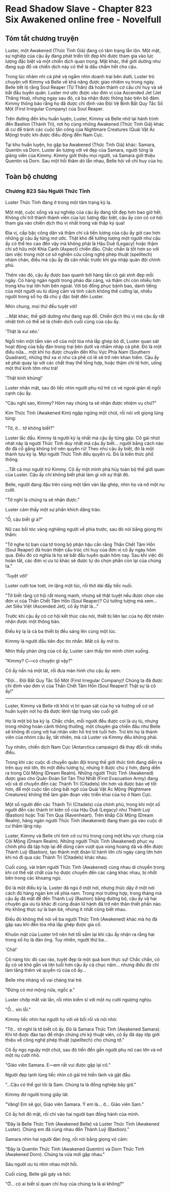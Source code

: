 # Read Shadow Slave - Chapter 823 Six Awakened online free - Novelfull

## Tóm tắt chương truyện

Luster, một Awakened (Thức Tỉnh Giả) đang có tâm trạng lẫn lộn. Một mặt, sự nghiệp của cậu ấy đang phát triển tốt đẹp khi được tham gia vào lực lượng đặc biệt và một chiến dịch quan trọng. Mặt khác, thế giới dường như đang sụp đổ và chiến dịch này có thể là dấu chấm hết cho cậu.

Trong lúc nhâm nhi cà phê và ngắm nhìn doanh trại bên dưới, Luster trò chuyện với Kimmy và Belle về khả năng được giao nhiệm vụ trong ngày. Belle tiết lộ rằng Soul Reaper (Tử Thần) đã hoàn thành cơ cấu chỉ huy và sẽ bắt đầu tuyển quân. Luster mơ ước được vào đơn vị của Ascended Jet (Jet Thăng Hoa), nhưng ngay sau đó, cả ba nhận được thông báo trên bộ đàm. Kimmy thông báo rằng họ đã được chỉ định vào Đội Vệ Binh Bất Quy Tắc Số Một (First Irregular Company) của Soul Reaper.

Trên đường đến khu huấn luyện, Luster, Kimmy và Belle nhớ lại hành trình đến Bastion (Thành Trì), nơi họ cùng những Awakened (Thức Tỉnh Giả) khác di cư để tránh các cuộc tấn công của Nightmare Creatures (Quái Vật Ác Mộng) trước khi được điều động đến Nam Cực.

Tại khu huấn luyện, họ gặp ba Awakened (Thức Tỉnh Giả) khác: Samara, Quentin và Dorn. Luster ấn tượng với vẻ đẹp của Samara, người từng là giảng viên của Kimmy. Kimmy giới thiệu mọi người, và Samara giới thiệu Quentin và Dorn. Sau một hồi thăm dò lẫn nhau, Belle hỏi về chỉ huy của họ.

## Toàn bộ chương

### Chương 823 Sáu Người Thức Tỉnh

Luster Thức Tỉnh đang ở trong một tâm trạng kỳ lạ.

Một mặt, cuộc sống và sự nghiệp của cậu ấy đang tốt đẹp hơn bao giờ hết. Không chỉ trở thành thành viên của lực lượng đặc biệt, cậu ấy còn có cơ hội tham gia vào chiến dịch thú vị nhất trong vài thập kỷ qua!

Địa vị, cấp bậc công dân và thậm chí cả tiền lương của cậu ấy giờ cao hơn những gì cậu ấy từng mơ ước. Thật khó để tưởng tượng một người như cậu ấy có thể leo cao đến vậy mà không phải là Hậu Duệ (Legacy) hoặc thậm chí sở hữu một Khía Cạnh (Aspect) chiến đấu. Chắc chắn là tốt hơn so với làm việc trong một cơ sở nghiên cứu công nghệ phép thuật (spelltech) nhàm chán, điều mà cậu ấy đã cân nhắc trước khi gia nhập quân đội chính phủ.

Thêm vào đó, cậu ấy được bao quanh bởi hàng tấn cô gái xinh đẹp mỗi ngày. Có hàng ngàn người trong pháo đài cảng, và thậm chí còn nhiều hơn trong khu trại lớn hơn bên ngoài. Với bộ đồng phục bảnh bao, danh tiếng của một người ưu tú dũng cảm và tính cách không thể cưỡng lại, nhiều người trong số họ đã chú ý đặc biệt đến Luster.

Nhìn chung, mọi thứ đều tuyệt vời!

…Mặt khác, thế giới dường như đang sụp đổ. Chiến dịch thú vị mà cậu ấy rất nhiệt tình có thể sẽ là chiến dịch cuối cùng của cậu ấy.

'Thật là xui xẻo.'

Ngồi trên một tấm ván vỡ của một tòa nhà lắp ghép bỏ đi, Luster quan sát hoạt động của bầy đàn trong trại bên dưới và nhấm nháp cà phê. Đó là một điều nữa… một khi họ được chuyển đến Khu Vực Phía Nam (Southern Quadrant), những thứ xa xỉ như cà phê có lẽ sẽ trở nên khan hiếm. Cậu ấy sẽ phải quay lại với các chất thay thế tổng hợp, hoặc thậm chí tệ hơn, uống một thứ kinh tởm như trà!

'Thật kinh khủng!'

Luster nhăn mặt, sau đó liếc nhìn người phụ nữ trẻ có vẻ ngoài giản dị ngồi cạnh cậu ấy.

"Cậu nghĩ sao, Kimmy? Hôm nay chúng ta sẽ nhận được nhiệm vụ chứ?"

Kim Thức Tỉnh (Awakened Kim) ngập ngừng một chút, rồi nói với giọng lúng túng:

"Tớ, ờ… tớ không biết?"

Luster lắc đầu. Kimmy là người kỳ lạ nhất mà cậu ấy từng gặp. Cô gái nhút nhát này là người Thức Tỉnh duy nhất mà cậu ấy biết… người bằng cách nào đó đã cố gắng không trở nên quyến rũ! Theo như cậu ấy biết, đó là một thành tựu kỳ lạ. Mọi người Thức Tỉnh đều quyến rũ. Đó là kiến thức phổ thông.

…Tất cả mọi người trừ Kimmy. Cô ấy một mình phá hủy toàn bộ thế giới quan của Luster. Cậu ấy chỉ không biết phải làm gì với sự thật đó.

Belle, người đang đậu trên cùng một tấm ván lắp ghép, nhìn họ và nở một nụ cười.

"Tớ nghĩ là chúng ta sẽ nhận được."

Luster cảm thấy một sự phấn khích dâng trào.

"Ồ, cậu biết gì à?"

Nữ cao bồi tóc vàng nghiêng người về phía trước, sau đó nói bằng giọng thì thầm:

"Tớ nghe từ bạn của tớ trong bộ phận hậu cần rằng Thần Chết Tâm Hồn (Soul Reaper) đã hoàn thiện cấu trúc chỉ huy của đơn vị cô ấy ngày hôm qua. Điều đó có nghĩa là họ sẽ bắt đầu tuyển quân hôm nay. Sau khi việc đó hoàn tất, các đơn vị ưu tú khác sẽ được tự do chọn phần còn lại của chúng ta."

'Tuyệt vời!'

Luster cười toe toét, im lặng một lúc, rồi thở dài đầy tiếc nuối.

"Tớ biết rằng cơ hội rất mong manh, nhưng sẽ thật tuyệt nếu được chọn vào đơn vị của Thần Chết Tâm Hồn (Soul Reaper)? Cứ tưởng tượng mà xem… Jet Siêu Việt (Ascended Jet), cô ấy thật là…"

Trước khi cậu ấy có cơ hội kết thúc câu nói, thiết bị liên lạc của họ đột nhiên nhận được một thông báo.

Điều kỳ lạ là cả ba thiết bị đều sáng lên cùng một lúc.

Kimmy là người đầu tiên đọc tin nhắn. Mắt cô ấy mở to.

Nhìn thấy phản ứng của cô ấy, Luster cảm thấy tim mình chìm xuống.

"Kimmy? C—có chuyện gì vậy?"

Cô ấy nấn ná một lát, rồi đưa màn hình cho cậu ấy xem.

"Đội… Đội Bất Quy Tắc Số Một (First Irregular Company)! Chúng ta đã được chỉ định vào đơn vị của Thần Chết Tâm Hồn (Soul Reaper)! Thật sự là cô ấy!"

***

Luster, Kimmy và Belle rời khỏi vị trí quan sát của họ và hướng về cơ sở huấn luyện nơi họ đã được lệnh tập trung vào cuối giờ.

Họ là một bộ ba kỳ lạ. Chắc chắn, mỗi người đều được coi là ưu tú, nhưng trong những hoàn cảnh thông thường, một chuyên gia chiến đấu như Belle sẽ không đi cùng với hai nhân viên hỗ trợ trẻ tuổi hơn. Trừ khi họ là thành viên của nhóm cậu ấy, tất nhiên, mà cả Luster và Kimmy đều không phải.

Tuy nhiên, chiến dịch Nam Cực (Antarctica campaign) đã thay đổi rất nhiều điều.

Trong khi các cuộc di chuyển quân đội trong thế giới thức tỉnh đang diễn ra trên quy mô lớn, thì một điều tương tự, nhưng ít được chú ý hơn, đang diễn ra trong Cõi Mộng (Dream Realm). Những người Thức Tỉnh (Awakened) được giao cho Quân Đoàn Sơ Tán Thứ Nhất (First Evacuation Army) đang vội vã di chuyển đến các Thành Trì (Citadels) lớn hơn và được bảo vệ tốt hơn, để một cuộc tấn công bất ngờ của Quái Vật Ác Mộng (Nightmare Creatures) không thể làm gián đoạn việc triển khai của họ ở Nam Cực.

Một số người đến các Thành Trì (Citadels) của chính phủ, trong khi một số người đến các thành trì kiên cố của Hậu Duệ (Legacy) như Thành Luỹ (Bastion) hoặc Trái Tim Quạ (Ravenheart). Trên khắp Cõi Mộng (Dream Realm), hàng ngàn người Thức Tỉnh (Awakened) đang tham gia vào cuộc di cư thầm lặng này.

Luster, Kimmy và Belle chỉ tình cờ cư trú trong cùng một khu vực chung của Cõi Mộng (Dream Realm). Những người Thức Tỉnh (Awakened) phục vụ chính phủ đã tập hợp lại để dũng cảm vượt qua vùng hoang dã và đến được Thành Luỹ (Bastion), tạo thành một đoàn lữ hành lớn chỉ ngày càng lớn hơn khi nó đi qua các Thành Trì (Citadels) khác nhau.

Cuối cùng, vài trăm người Thức Tỉnh (Awakened) cùng nhau di chuyển trong khi cơ thể vật chất của họ được chuyển đến các cảng khác nhau, bị nhốt bên trong các khoang ngủ.

Đó là một điều kỳ lạ. Luster đã ngủ ở một nơi, nhưng thức dậy ở một nơi cách đó hàng ngàn km về phía nam. Trong mọi trường hợp, trong tháng mà cậu ấy đã mất để đến Thành Luỹ (Bastion) bằng đường bộ, cậu ấy và hai chuyên gia ưu tú khác đi cùng đoàn lữ hành đã trở nên thân thiết phần nào. Họ không thực sự là bạn bè, nhưng ít nhất cũng biết nhau.

Điều đó không thể nói về ba người Thức Tỉnh (Awakened) khác mà họ đã gặp sau khi đến tòa nhà lắp ghép được gia cố.

Khuôn mặt của Luster trở nên hơi tối sầm lại khi cậu ấy nhận ra rằng hai trong số họ là đàn ông. Tuy nhiên, người thứ ba…

'Chà!'

Cô nàng tóc đỏ cao ráo, tuyệt đẹp là một quả bom thực sự! Chắc chắn, cô ấy có vẻ khó gần và lớn tuổi hơn cậu ấy cả chục năm… nhưng điều đó chỉ làm tăng thêm vẻ quyến rũ của cô ấy…

Belle nhẹ nhàng vỗ vai chàng trai trẻ.

"Đừng có mơ mộng nữa, ngốc ạ."

Luster chớp mắt vài lần, rồi nhìn kiếm sĩ với một nụ cười ngượng nghịu.

"Ồ… xin lỗi."

Kimmy liếc nhìn hai người họ với vẻ bối rối và nói nhỏ:

"Tớ… tớ nghĩ là tớ biết cô ấy. Đó là Samara Thức Tỉnh (Awakened Samara). Khi tớ được đào tạo để nhận chứng chỉ kỹ thuật viên, cô ấy đã dạy lớp giới thiệu về công nghệ phép thuật (spelltech) cho chúng tớ."

Cô ấy ngọ nguậy một chút, sau đó tiến đến gần người phụ nữ cao lớn và nở một nụ cười nhỏ.

"Giáo viên Samara. E—em rất vui được gặp lại cô."

Người đẹp lạnh lùng liếc nhìn cô gái trẻ hiền lành và gật đầu.

"...Cậu có thể gọi tôi là Sam. Chúng ta là đồng nghiệp bây giờ."

Kimmy đơ người trong giây lát.

"Vâng! Em sẽ gọi, Giáo viên Samara. Ý em là… ờ… Giáo viên Sam."

Cô ấy hơi đỏ mặt, rồi chỉ vào hai người bạn đồng hành của mình.

"Đây là Belle Thức Tỉnh (Awakened Belle) và Luster Thức Tỉnh (Awakened Luster). Chúng em đã cùng nhau đến Thành Luỹ (Bastion)."

Samara nhìn hai người đàn ông, rồi nói bằng giọng vô cảm:

"Đây là Quentin Thức Tỉnh (Awakened Quentin) và Dorn Thức Tỉnh (Awakened Dorn). Chúng ta vừa mới gặp nhau."

Sáu người ưu tú nhìn nhau một hồi.

Cuối cùng, Belle gãi gáy và hỏi:

"Ờ… có ai biết sĩ quan chỉ huy của chúng ta là ai không?"